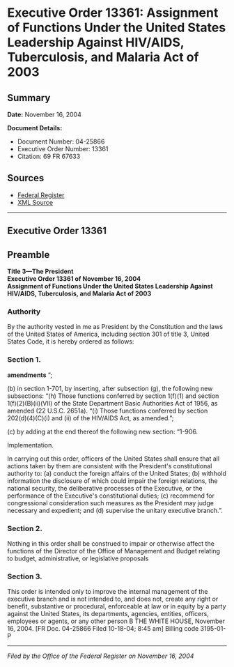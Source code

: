 # Executive Order 13361: Assignment of Functions Under the United States Leadership Against HIV/AIDS, Tuberculosis, and Malaria Act of 2003

## Summary

**Date:** November 16, 2004

**Document Details:**
- Document Number: 04-25866
- Executive Order Number: 13361
- Citation: 69 FR 67633

## Sources
- [Federal Register](https://www.federalregister.gov/documents/2004/11/19/04-25866/assignment-of-functions-under-the-united-states-leadership-against-hivaids-tuberculosis-and-malaria)
- [XML Source](https://www.federalregister.gov/documents/full_text/xml/2004/11/19/04-25866.xml)

---

## Executive Order 13361

## Preamble

**Title 3—The President**  
**Executive Order 13361 of November 16, 2004**  
**Assignment of Functions Under the United States Leadership Against HIV/AIDS, Tuberculosis, and Malaria Act of 2003**

### Authority

By the authority vested in me as President by the Constitution and the laws of the United States of America, including section 301 of title 3, United States Code, it is hereby ordered as follows:
### Section 1.

**amendments**
”;

(b) in section 1-701, by inserting, after subsection (g), the following new subsections:
“(h) Those functions conferred by section 1(f)(1) and section 1(f)(2)(B)(ii)(VII) of the State Department Basic Authorities Act of 1956, as amended (22 U.S.C. 2651a).
“(i) Those functions conferred by section 202(d)(4)(C)(i) and (ii) of the HIV/AIDS Act, as amended.”;

(c) by adding at the end thereof the following new section:
“1-906.

Implementation.

In carrying out this order, officers of the United States shall ensure that all actions taken by them are consistent with the President's constitutional authority to: (a) conduct the foreign affairs of the United States; (b) withhold information the disclosure of which could impair the foreign relations, the national security, the deliberative processes of the Executive, or the performance of the Executive's constitutional duties; (c) recommend for congressional consideration such measures as the President may judge necessary and expedient; and (d) supervise the unitary executive branch.”.
### Section 2.

Nothing in this order shall be construed to impair or otherwise affect the functions of the Director of the Office of Management and Budget relating to budget, administrative, or legislative proposals
### Section 3.

This order is intended only to improve the internal management of the executive branch and is not intended to, and does not, create any right or benefit, substantive or procedural, enforceable at law or in equity 
by a party against the United States, its departments, agencies, entities, officers, employees or agents, or any other person
B
THE WHITE HOUSE,
November 16, 2004. 
[FR Doc. 04-25866
Filed 10-18-04; 8:45 am]
Billing code 3195-01-P

---

*Filed by the Office of the Federal Register on November 16, 2004*
